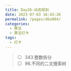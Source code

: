 ```yaml
---
title: Day36-动态规划
date: 2023-07-03 16:43:26
permalink: /pages/d6a904/
categories:
  - 算法
  - 算法打卡
tags:
  - 打卡
---
```


>  - [ ] 343.整数拆分 
>  - [ ] 96.不同的二叉搜索树

<!-- more -->